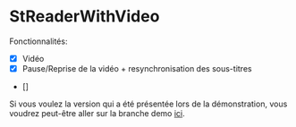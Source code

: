 # StReaderWithVideo

Fonctionnalités:
- [x] Vidéo
- [x] Pause/Reprise de la vidéo + resynchronisation des sous-titres
- []


Si vous voulez la version qui a été présentée lors de la démonstration, vous voudrez peut-être aller sur la branche demo [ici](https://github.com/Zeyltar/StReaderWithVideo/tree/demo).
